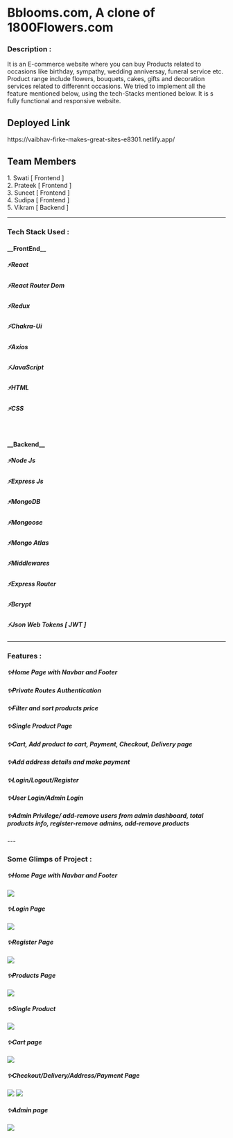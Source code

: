 
 <h1>Bblooms.com, A clone of 1800Flowers.com</h1>
 
 <h3>Description :</h3>
It is an E-commerce website where you can buy Products related to occasions like birthday, sympathy, wedding anniversay, funeral service etc. Product range include flowers, bouquets, cakes, gifts and decoration services related to differennt occasions. We tried to implement all the feature mentioned below, using the tech-Stacks mentioned below. It is s fully functional and responsive website.

<h2>Deployed Link</h2>
https://vaibhav-firke-makes-great-sites-e8301.netlify.app/

<h2>Team Members</h2>
1. Swati [ Frontend ] <br>
2. Prateek [ Frontend ] <br>
3. Suneet [ Frontend ] <br>
4. Sudipa [ Frontend ] <br>
5. Vikram [ Backend ] <br>
 
 ---

<h3>Tech Stack Used :</h3>

<h4> __FrontEnd__ </h4>
    <h5>⚡React</h5>
    <h5>⚡React Router Dom</h5>
    <h5>⚡Redux</h5>
    <h5>⚡Chakra-Ui</h5>
    <h5>⚡Axios</h5>
    <h5>⚡JavaScript</h5>
    <h5>⚡HTML</h5>
    <h5>⚡CSS</h5> <br>

<h4> __Backend__</h4>
    <h5>⚡Node Js</h5>
    <h5>⚡Express Js</h5>
    <h5>⚡MongoDB</h5>
    <h5>⚡Mongoose</h5>
    <h5>⚡Mongo Atlas</h5>
    <h5>⚡Middlewares</h5>
    <h5>⚡Express Router</h5>
    <h5>⚡Bcrypt</h5>
    <h5>⚡Json Web Tokens [ JWT ]</h5> 
    
---

<h3>Features :</h3>
<h5>✨Home Page with Navbar and Footer</h5>
<h5>✨Private Routes Authentication</h5>
<h5>✨Filter and sort products price</h5>
<h5>✨Single Product Page</h5>
<h5>✨Cart, Add product to cart, Payment, Checkout, Delivery page</h5>
<h5>✨Add address details and make payment </h5>
<h5>✨Login/Logout/Register </h5>
<h5>✨User Login/Admin Login </h5>
<h5>✨Admin Privilege/ add-remove users from admin dashboard, total products info, register-remove admins, add-remove products </h5>
---

<h3>Some Glimps of Project :</h3>
<h5>✨Home Page with Navbar and Footer</h5>
<img src="https://github.com/swati082001/inquisitive-discovery-2388/blob/master/glimpse%20of%20projects/home%20%26%20Nav.png"/>

<h5>✨Login Page</h5>
<img src="https://github.com/swati082001/inquisitive-discovery-2388/blob/master/glimpse%20of%20projects/login.png"/>

<h5>✨Register Page</h5>
<img src="https://github.com/swati082001/inquisitive-discovery-2388/blob/master/glimpse%20of%20projects/register.png"/>

<h5>✨Products Page</h5>
<img src="https://github.com/swati082001/inquisitive-discovery-2388/blob/master/glimpse%20of%20projects/product.png"/>

<h5>✨Single Product</h5>
<img src="https://github.com/swati082001/inquisitive-discovery-2388/blob/master/glimpse%20of%20projects/single%20product.png"/>

<h5>✨Cart page</h5>
<img src="https://github.com/swati082001/inquisitive-discovery-2388/blob/master/glimpse%20of%20projects/cart.png"/>

<h5>✨Checkout/Delivery/Address/Payment Page </h5>
<img src="https://github.com/swati082001/inquisitive-discovery-2388/blob/master/glimpse%20of%20projects/delivery.png"/>
<img src="https://github.com/swati082001/inquisitive-discovery-2388/blob/master/glimpse%20of%20projects/payment.png"/>

<h5>✨Admin page</h5>
<img src="https://github.com/swati082001/inquisitive-discovery-2388/blob/master/glimpse%20of%20projects/admin%20.png"/>

